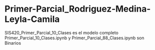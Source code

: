 # Primer-Parcial_Rodriguez-Medina-Leyla-Camila
SIS420_Primer_Parcial_10_Clases es el modelo completo
Primer_Parcial_10_Clases.ipynb y Primer_Parcial_88_Clases.ipynb son Binarios
